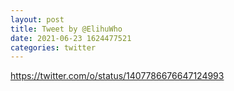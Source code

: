 ```yaml
--- 
layout: post 
title: Tweet by @ElihuWho 
date: 2021-06-23 1624477521 
categories: twitter 
--- 
```

https://twitter.com/o/status/1407786676647124993